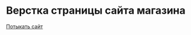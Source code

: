 # Верстка страницы сайта магазина
<a href="https://pvl1001.github.io/saturn/" target="_blank">Потыкать сайт</a>

